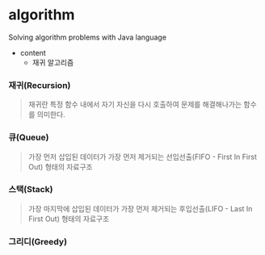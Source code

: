 # algorithm
Solving algorithm problems with Java language

- content
  - 재귀 알고리즘
  
### 재귀(Recursion)
> 재귀란 특정 함수 내에서 자기 자신을 다시 호출하여 문제를 해결해나가는 함수를 의미한다.

### 큐(Queue)
> 가장 먼저 삽입된 데이터가 가장 먼저 제거되는 선입선출(FIFO - First In First Out) 형태의 자료구조

### 스택(Stack)
> 가장 마지막에 삽입된 데이터가 가장 먼저 제거되는 후입선출(LIFO - Last In First Out) 형태의 자료구조

### 그리디(Greedy)
> 
